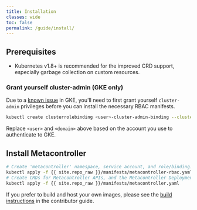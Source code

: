```yaml
---
title: Installation
classes: wide
toc: false
permalink: /guide/install/
---
```

## Prerequisites

* Kubernetes v1.8+ is recommended for the improved CRD support, especially
  garbage collection on custom resources.

### Grant yourself cluster-admin (GKE only)

Due to a [known issue](https://cloud.google.com/container-engine/docs/role-based-access-control#defining_permissions_in_a_role)
in GKE, you'll need to first grant yourself `cluster-admin` privileges before
you can install the necessary RBAC manifests.

```sh
kubectl create clusterrolebinding <user>-cluster-admin-binding --clusterrole=cluster-admin --user=<user>@<domain>
```

Replace `<user>` and `<domain>` above based on the account you use to authenticate to GKE.

## Install Metacontroller

```sh
# Create 'metacontroller' namespace, service account, and role/binding.
kubectl apply -f {{ site.repo_raw }}/manifests/metacontroller-rbac.yaml
# Create CRDs for Metacontroller APIs, and the Metacontroller Deployment.
kubectl apply -f {{ site.repo_raw }}/manifests/metacontroller.yaml
```

If you prefer to build and host your own images, please see the
[build instructions](/contrib/build/) in the contributor guide.